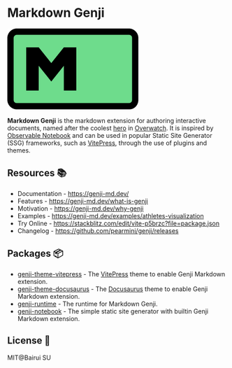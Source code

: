 # Markdown Genji

<img src="./img/logo.svg" width="300"/>

**Markdown Genji** is the markdown extension for authoring interactive documents, named after the coolest [hero](https://overwatch.blizzard.com/zh-tw/heroes/genji/) in [Overwatch](https://overwatch.blizzard.com/). It is inspired by [Observable Notebook](https://observablehq.com/) and can be used in popular Static Site Generator (SSG) frameworks, such as [VitePress](https://vitepress.dev/), through the use of plugins and themes.

## Resources 📚

- Documentation - https://genji-md.dev/
- Features - https://genji-md.dev/what-is-genji
- Motivation - https://genji-md.dev/why-genji
- Examples - https://genji-md.dev/examples/athletes-visualization
- Try Online - https://stackblitz.com/edit/vite-p5brzc?file=package.json
- Changelog - https://github.com/pearmini/genji/releases

## Packages 📦

- [genji-theme-vitepress](./packages/genji-theme-vitepress/) - The [VitePress](https://vitepress.dev/) theme to enable Genji Markdown extension.
- [genji-theme-docusaurus](./packages/genji-theme-docusaurus/) - The [Docusaurus](https://docusaurus.io/) theme to enable Genji Markdown extension.
- [genji-runtime](./packages/genji-runtime) - The runtime for Markdown Genji.
- [genji-notebook](./packages/genji-notebook/) - The simple static site generator with builtin Genji Markdown extension.

## License 📄

MIT@Bairui SU
